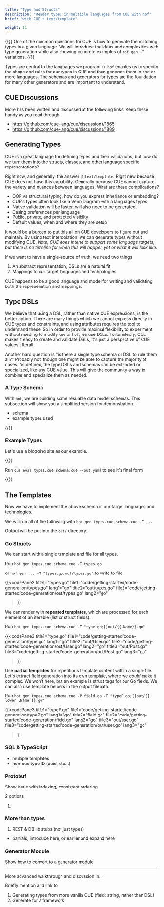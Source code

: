```yaml
---
title: "Type and Structs"
description: "Render types in multiple languages from CUE with hof"
brief: "with CUE + text/template"

weight: 11
---
```


{{<lead>}}
One of the common questions for CUE is
how to generate the matching types in a given language.
We will introduce the ideas and complexities with type generation
while also showing concrete examples of `hof gen -T` variations.
{{</lead>}}

Types are central to the languages we program in.
`hof` enables us to specify the shape and rules for
our types in CUE and then generate them in one or more languages.
The schemas and generators for types are the foundation
for many other generators and are important to understand.

## CUE Discussions

More has been written and discussed at the following links.
Keep these handy as you read through.

- https://github.com/cue-lang/cue/discussions/1865
- https://github.com/cue-lang/cue/discussions/1889

## Generating Types

CUE is a great language for defining types and their validations,
but how do we turn them into the structs, classes, and other
language specific representations?

Right now, and generally, the answer is `text/template`.
Right new because CUE does not have this capability.
Generally because CUE cannot capture
the variety and nuances between languages.
What are these complications?

- OOP vs structural typing, how do you express inheriance or embedding?
- CUE's types often look like a Venn Diagram with a languages types
- Native validation will be faster, will also need to be generated.
- Casing preferences per language
- Public, private, and protected visibilty
- Default values, when and where they are setup

It would be a burden to put this all on CUE developers to figure out and maintain.
By using text interpolation, we can generate types without modifying CUE.
_Note, CUE does intend to support some language targets, but there
is no timeline for when this will happen yet or what it will look like._

If we want to have a single-source of truth, we need two things

1. An abstract representation, DSLs are a natural fit
1. Mappings to our target languages and technologies

CUE happens to be a good language and model for
writing and validating both the represenation and mappings.


## Type DSLs

We believe that using a DSL, rather than native CUE expressions,
is the better option. There are many things which we cannot
express directly in CUE types and constraints, and using
attributes requires the tool to understand these.
So in order to provide maximal flexibility to experiment
without needing to modify `cue` or `hof`, we use DSLs.
Fortunatedly, CUE makes it easy to create and validate DSLs,
it's just a perspective of CUE values afterall.

Another hard question is "is there a single type schema or DSL to rule them all?"
Probably not, though one might be able to capture the majority of cases.
As defined, the type DSLs and schemas can be extended or specialized, like any CUE value.
This will give the community a way to combine and specialize them as needed.


### A Type Schema

With `hof`, we are building some resuable data model schemas.
This subsection will show you a simplified version for demonstration.

- schema
- example types used

{{<codePane title="A Type Schema" file="code/getting-started/code-generation/schema.html">}}

### Example Types

Let's use a blogging site as our example.

{{<codePane title="types.cue" file="code/getting-started/code-generation/data.html">}}

Run `cue eval types.cue schema.cue --out yaml` to see it's final form

{{<codePane title="types.cue" file="code/getting-started/code-generation/data.yaml" lang="yaml">}}


## The Templates

Now we have to implement the above schema
in our target languages and technologies.

We will run all of the following with `hof gen types.cue schema.cue -T ...`

Output will be put into the `out/` directory.


### Go Structs

We can start with a single template and file for all types.

Run `hof gen types.cue schema.cue -T types.go`

or `hof gen ... -T "types.go;out/types.go"` to write to file

{{<codePane2
	title1="types.go" file1="code/getting-started/code-generation/types.go" lang1="go"
	title2="out/types.go" file2="code/getting-started/code-generation/out/types.go" lang2="go"
>}}

We can render with __repeated templates__, which are processed
for each element of an iterable (list or struct fields).

Run `hof gen types.cue schema.cue -T "type.go;[]out/{{.Name}}.go"`

{{<codePane3
	title1="type.go" file1="code/getting-started/code-generation/type.go" lang1="go"
	title2="out/User.go" file2="code/getting-started/code-generation/out/User.go" lang2="go"
	title3="out/Post.go" file3="code/getting-started/code-generation/out/Post.go" lang3="go"
>}}

Use __partial templates__ for repetitious template content within a single file.
Let's extract field generation into its own template, where we _could_ make it complex.
We won't here, but an example is struct tags for our Go fields.
We can also use template helpers in the output filepath.

Run `hof gen types.cue schema.cue -P field.go -T "typeP.go;[]out/{{ lower .Name }}.go"`

{{<codePane3
	title1="typeP.go" file1="code/getting-started/code-generation/typeP.go" lang1="go"
	title2="field.go" file2="code/getting-started/code-generation/field.go" lang2="go"
	title3="out/user.go" file3="code/getting-started/code-generation/out/user.go" lang3="go"
>}}

### SQL & TypeScript

- multiple templates
- non-cue type ID (uuid, etc...)


### Protobuf

Show issue with indexing, consistent ordering

2 options

1. 


### More than types

1. REST & DB lib stubs (not just types)

- partials, introduce here, or earlier and expand here

### Generator Module

Show how to convert to a generator module

---



More advanced walkthrough and discussion in...



Briefly mention and link to

1. Generating types from more vanilla CUE (field: string, rather than DSL)
1. Generate for a framework

